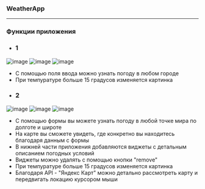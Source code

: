 
### WeatherApp

-----------------
### Функции приложения
- ### 1
![image](https://user-images.githubusercontent.com/97447398/201090390-b787877f-c1f7-427d-b13d-560a0f512ac8.png)
![image](https://user-images.githubusercontent.com/97447398/201090474-8b03fb08-f422-4b82-9361-59f91651f405.png)
![image](https://user-images.githubusercontent.com/97447398/201089107-5b592c9c-424c-4863-94d8-2b12cba51a00.png)



- С помощью поля ввода можно узнать погоду в любом городе
- При темпуратуре больше 15 градусов изменяется картинка
- ### 2
![image](https://user-images.githubusercontent.com/97447398/201091175-289a5f4b-6cc8-409f-bfca-ae6d3e29e3f7.png)
![image](https://user-images.githubusercontent.com/97447398/201092418-7aad9ae1-2c94-4b7e-af9a-91dba64e835a.png)
![image](https://user-images.githubusercontent.com/97447398/201089812-8685d2dc-0131-4c17-9c45-5a2acadde1b6.png)

- С помощью формы вы можете узнать погоду в любой точке мира по долготе и широте
- На карте вы сможете увидеть, где конкретно вы находитесь благодаря данным с формы
- В нижней части приложения добавляются виджеты с детальным описанием погодных условий
- Виджеты можно удалять с помощью кнопки "remove"
- При темпуратуре больше 15 градусов изменяется картинка
- Благодаря API - "Яндекс Карт" можно детально рассмотреть карту и передвигать локацию курсором мыши

